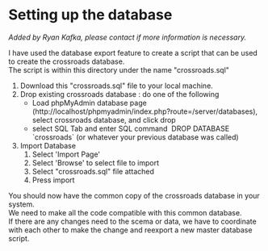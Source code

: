 # Setting up the database
*Added by Ryan Kafka, please contact if more information is necessary.*

I have used the database export feature to create a script that can be used to create the crossroads database. <br>
The script is within this directory under the name "crossroads.sql" <br>
<ol>
  <li>Download this "crossroads.sql" file to your local machine.</li>
  <li>Drop existing crossroads database : do one of the following
    <ul>
      <li>Load phpMyAdmin database page (http://localhost/phpmyadmin/index.php?route=/server/databases), select crossroads database, and click drop</li>
      <li>select SQL Tab and enter SQL command  DROP DATABASE `crossroads` (or whatever your previous database was called)</li>
    </ul>
  </li>
  <li>Import Database
    <ol>
      <li>Select 'Import Page'</li>
      <li>Select 'Browse' to select file to import</li>
      <li>Select "crossroads.sql" file attached</li>
      <li>Press import</li>
    </ol>
  </li>
</ol>

You should now have the common copy of the crossroads database in your system. <br>
We need to make all the code compatible with this common database. <br>
If there are any changes need to the scema or data, we have to coordinate with each other to make the change and reexport a new master database script.

